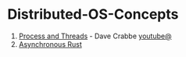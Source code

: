 # Distributed-OS-Concepts

1. [Process and Threads](https://www.youtube.com/watch?v=exbKr6fnoUw) - Dave Crabbe [youtube@](https://www.youtube.com/@davecrabbe4579/)
2. [Asynchronous Rust](https://www.youtube.com/watch?v=0HwrZp9CBD4)
